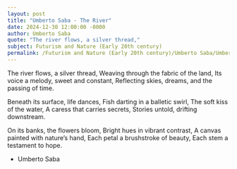 ```yaml
---
layout: post
title: "Umberto Saba - The River"
date: 2024-12-30 12:00:00 -0000
author: Umberto Saba
quote: "The river flows, a silver thread,"
subject: Futurism and Nature (Early 20th century)
permalink: /Futurism and Nature (Early 20th century)/Umberto Saba/Umberto Saba - The River
---
```


The river flows, a silver thread,
Weaving through the fabric of the land,
Its voice a melody, sweet and constant,
Reflecting skies, dreams, and the passing of time.

Beneath its surface, life dances,
Fish darting in a balletic swirl,
The soft kiss of the water,
A caress that carries secrets,
Stories untold, drifting downstream.

On its banks, the flowers bloom,
Bright hues in vibrant contrast,
A canvas painted with nature’s hand,
Each petal a brushstroke of beauty,
Each stem a testament to hope.

- Umberto Saba

